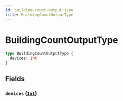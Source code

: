 ```yaml
---
id: building-count-output-type
title: BuildingCountOutputType
---
```


 # BuildingCountOutputType





```graphql
type BuildingCountOutputType {
  devices: Int
}
```


## Fields

### `devices` ([`Int`](/scalars/int))






